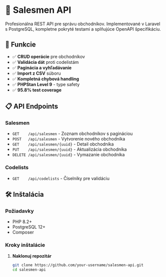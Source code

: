 # 🎯 Salesmen API

Profesionálna REST API pre správu obchodníkov. Implementované v Laravel s PostgreSQL, kompletne pokryté testami a splňujúce OpenAPI špecifikáciu.

## 🚀 Funkcie

- ✅ **CRUD operácie** pre obchodníkov
- ✅ **Validácia dát** proti codelistám
- ✅ **Paginácia a vyhľadávanie**
- ✅ **Import z CSV** súboru
- ✅ **Kompletná chybová handling**
- ✅ **PHPStan Level 9** - type safety
- ✅ **95.8% test coverage**

## 📋 API Endpoints

### Salesmen
- `GET    /api/salesmen` - Zoznam obchodníkov s pagináciou
- `POST   /api/salesmen` - Vytvorenie nového obchodníka
- `GET    /api/salesmen/{uuid}` - Detail obchodníka
- `PUT    /api/salesmen/{uuid}` - Aktualizácia obchodníka
- `DELETE /api/salesmen/{uuid}` - Vymazanie obchodníka

### Codelists
- `GET    /api/codelists` - Číselníky pre validáciu

## 🛠️ Inštalácia

### Požiadavky
- PHP 8.2+
- PostgreSQL 12+
- Composer

### Kroky inštalácie

1. **Naklonuj repozitár**
   ```bash
   git clone https://github.com/your-username/salesmen-api.git
   cd salesmen-api

